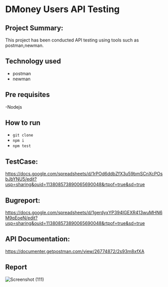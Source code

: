 # DMoney Users API Testing

## Project Summary:
This project has been conducted API testing using tools such as postman,newman.

## Technology used
- postman
- newman
## Pre requisites

-Nodejs

## How to run

- ```git clone```
- ```npm i```
- ```npm test```

## TestCase:
https://docs.google.com/spreadsheets/d/1rPOd6ddbZfX3u59bmSCnXcPOsbJbYNU5/edit?usp=sharing&ouid=113808573890065690048&rtpof=true&sd=true


## Bugreport:
https://docs.google.com/spreadsheets/d/1gerdyxYP394IGEXR413wuMHN6M9qEoeN/edit?usp=sharing&ouid=113808573890065690048&rtpof=true&sd=true

## API Documentation:

https://documenter.getpostman.com/view/26774872/2s93m8xfXA

## Report


![Screenshot (111)](https://github.com/MaishaBKH12/Assignment/assets/134250302/b19e8d4f-b8f6-43b7-926a-5d1cc708ca97)
